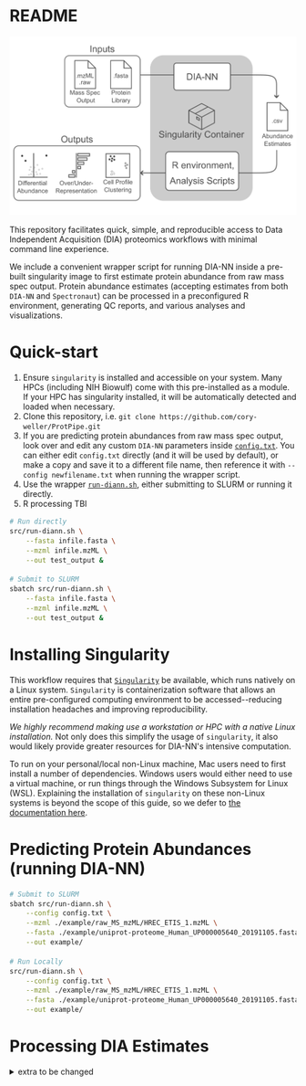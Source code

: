 # README

![workflow-image](src/workflow.png)

This repository facilitates quick, simple, and reproducible access to Data Independent Acquisition (DIA) proteomics workflows with minimal command line experience.

We include a convenient wrapper script for running DIA-NN inside a pre-built singularity image to first estimate protein abundance from raw mass spec output. Protein abundance estimates (accepting estimates from both `DIA-NN` and `Spectronaut`) can  be processed in a preconfigured R environment, generating QC reports, and various analyses and visualizations.


# Quick-start

1. Ensure `singularity` is installed and accessible on your system. Many HPCs (including NIH Biowulf) come with this pre-installed as a module. If your HPC has singularity installed, it will be automatically detected and loaded when necessary.
2. Clone this repository, i.e. `git clone https://github.com/cory-weller/ProtPipe.git`
3. If you are predicting protein abundances from raw mass spec output, look over and edit any custom `DIA-NN` parameters inside [`config.txt`](config.txt). You can either edit `config.txt` directly (and it will be used by default), or make a copy and save it to a different file name, then reference it with `--config newfilename.txt` when running the wrapper script.
4. Use the wrapper [`run-diann.sh`](src/run-diann.sh), either submitting to SLURM or running it directly.
5. R processing TBI

```bash
# Run directly
src/run-diann.sh \
    --fasta infile.fasta \
    --mzml infile.mzML \
    --out test_output &

# Submit to SLURM
sbatch src/run-diann.sh \
    --fasta infile.fasta \
    --mzml infile.mzML \
    --out test_output &
```


# Installing Singularity

This workflow requires that [`Singularity`](https://sylabs.io/singularity) be available, which runs natively on a Linux system. `Singularity` is containerization software that allows an entire pre-configured computing environment to be accessed--reducing installation headaches and improving reproducibility. 

*We highly recommend making use a workstation or HPC with a native Linux installation.* Not only does this simplify the usage of `singularity`, it also would likely provide greater resources for DIA-NN's intensive computation.

To run on your personal/local non-Linux machine, Mac users need to first install a number of dependencies. Windows users would either need to use a virtual machine, or run things through the Windows Subsystem for Linux (WSL). Explaining the installation of `singularity` on these non-Linux systems is beyond the scope of this guide, so we defer to [the documentation here](https://docs.sylabs.io/guides/3.0/user-guide/installation.html).

# Predicting Protein Abundances (running DIA-NN)

```bash
# Submit to SLURM
sbatch src/run-diann.sh \
    --config config.txt \
    --mzml ./example/raw_MS_mzML/HREC_ETIS_1.mzML \
    --fasta ./example/uniprot-proteome_Human_UP000005640_20191105.fasta \
    --out example/

# Run Locally
src/run-diann.sh \
    --config config.txt \
    --mzml ./example/raw_MS_mzML/HREC_ETIS_1.mzML \
    --fasta ./example/uniprot-proteome_Human_UP000005640_20191105.fasta \
    --out example/
```

# Processing DIA Estimates


<details><summary>extra to be changed</summary>
```bash
# Submit to SLURM
sbatch src/process-dia.sh \
    --config config.txt \
    --mzml ./example/raw_MS_mzML/HREC_ETIS_1.mzML \
    --fasta ./example/uniprot-proteome_Human_UP000005640_20191105.fasta \
    --out example/

# Run Locally
src/run-diann.sh \
    --config config.txt \
    --mzml ./example/raw_MS_mzML/HREC_ETIS_1.mzML \
    --fasta ./example/uniprot-proteome_Human_UP000005640_20191105.fasta \
    --out example/
```

Executing [`run.sh`](src/run.sh) runs the pipeline outlind below. Briefly, it
1. Retrieves the required pre-built singularity image 
2. Defines input/output parameters
3. Executes the processing script [`processing.R`](src/processing.R) within a singularity container

# Notes
Expect ~2 hours of runtime per sample with 20 cores

The output files of interest are
| Filename                  | Description |
| --------                  | ----------- |
| `<specfile>.quant`        | ?? |
| `report-lib.tsv`          | ?? |
| `report-lib.tsv.speclib`  | ?? |
| `report.pr_matrix.tsv`    | precursor ion quantities |
| `report.pg_matrix.tsv`    | protein group quantities |
| `report.gg_matrix.tsv`    | gene group quantities |
| `report.stats.tsv`        | gene group quantities |
| `report.tsv.tsv`          |  precursor ions identified, quantities, quality metrics and annotations |

---




## Running the processing R script
After ensuring the singularity image is available, [`run.sh`](src/run.sh) defines input/output
parameters and executes [`processing.R`](src/processing.R) within the container, generating
plots or tables within the defined output directories.

```bash
pro_input='input/spe_Report_Proteins.csv' #csv of the protein groups quntification generated by SN
project_name='test' #the name of this project
outdir='./output' #output dir
design_matrix='input/design_matrix.csv' #csv file of design matrix for comparison
r_script='processing.R'

# unused / NYI:
# pep_input='' #the csv file of the peptide intensity from the SN
# normalization='' # 'T' or 'F'

module load singularity

singularity run -H $PWD:/home src/${img}.sif \
    Rscript src/${r_script} \
    --pro_input ${pro_input} \
    -p ${project_name} \
    -o ${outdir} \
    --design_matrix ${design_matrix}
```




## Proteomics data anylysis 

This workflow performs the following tasks:
- [Spectronaut](https://biognosys.com/resources/spectronaut-the-deepest-proteome-coverage-available/) or [DIA-NN](https://github.com/vdemichev/DiaNN) for Protein Analysis and Quantification
- Quality control and data filltering
- Normalization and imputation(OPTIONAL)
- Data Cluster
- Differential expression analysis and visualization
- Downstream functional enrichment analysis
- Run all steps from start to finish

## System requirements
- Windows for Spectronaut
- Linux for DIA-NN
- R 



## DIA-NN for Protein Analysis and Quantification
We uses the DIA-NN software for protein analysis and quantification on biowulf or Windows systerm.

Use the following commands to run DIA-NN on prebuilt module on biowulf：
``` bash
# TODO: change diann to work as singularity container
module load diann
diann \
    --f ../20210208_KLOF_DIA_FAIMS_35V_d0_1.mzML   \
    --lib  \
    --threads 24 \
    --verbose 1 \
    --out ./report.tsv \
    --qvalue 0.01 \
    --matrices \
    --out-lib ./report-lib.tsv \
    --gen-spec-lib \
    --predictor \
    --fasta ../uniprot-proteome_Human_UP000005640_20191105.fasta \
    --fasta-search \
    --min-fr-mz 200 \
    --max-fr-mz 2000 \
    --met-excision \
    --cut K*,R* \
    --missed-cleavages 2 \
    --min-pep-len 7 \
    --max-pep-len 52 \
    --min-pr-mz 300 \
    --max-pr-mz 1800 \
    --min-pr-charge 1 \
    --max-pr-charge 4 \
    --unimod4 \
    --var-mods 5 \
    --var-mod UniMod:35,15.994915,M \
    --var-mod UniMod:1,42.010565,*n \
    --monitor-mod UniMod:1 \
    --reanalyse \
    --relaxed-prot-inf \
    --smart-profiling \
    --peak-center \
    --no-ifs-removal  \
``` 

## Quality control and data filltering
We used the R to process the MS data, visualize the samples quality and fillter some sample with poor quality. This step will provide the figures including the total number of identified and quantified protein groups, the distribution of protein intensity, and correlation among protein abundance of the biological replicates.

Runing the code:
``` bash
# QC.R does not exist
Rscript src/QC.R \
    --pro_input $pro_input \
    --pep_input $pep_input \
    -p $project_name \
    -o $outdir
``` 

## Data Cluster
The data cluster include HC-cluster, PCA, and UMAP.

``` bash
# TODO: cluster_plot.R renamed cluster.R?
Rscript cluster_plot.R -i $pro_input -p $project_name -o $outdir
``` 


## Differential expression analysis(T-test) and downstream functional enrichment analysis
DE analysis is done using the t-test. Downstream functional enrichment analysis for Differential expression gene. It takes the MS quatification from Spectronaut as an input:
```
# TODO: DE_enrichment.R does not exist
Rscript DE_enrichment.R -i $pro_input -c $control -o $outdir 
```

## Bash comand line

```
# TODO: spe_pro.bash does not exist
bash spe_pro.bash
```


## Tiny example

### Generating tiny example files
Wanting to subset down to 5% of FASTA file and 1% of mzML file. Subsetting the fasta is easy.
`wc -l example/uniprot-proteome_Human_UP000005640_20191105.fasta` yields 539137 lines. First 4999
lines evenly splits between entries, and is ~1% of the file.

```bash
head -n 4999 example/uniprot-proteome_Human_UP000005640_20191105.fasta > tiny/tiny.fasta
```

Splitting the mzML file is more difficult due to XML formatting. One of the files 
`example/uniprot-proteome_Human_UP000005640_20191105.fasta` contains 78301 `<pectrum index>` fields.
We can subset by excluding the lines for 99% of the indices. If we only want ~700 of the indices,
we exclude indices 701-78301. Each field ends with a `</spectrum>` tag.

Based on pattern finding and line numbers, we want lines 1-(line BEFORE index 701, i.e. `<`) and from
(line CONTAINING `</spectrumList>`, i.e. `>=`) through EOF.

```bash
lower=$(grep -n '<spectrum index="701"' example/raw_MS_mzML/HREC_IRIS_1.mzML | cut -d ':' -f 1)
upper=$(grep -n '</spectrumList>' example/raw_MS_mzML/HREC_IRIS_1.mzML | cut -d ':' -f 1)
awk -v lower=${lower} \
    -v upper=${upper} \
    'NR < lower || NR >= upper' example/raw_MS_mzML/HREC_IRIS_1.mzML \
    > tiny/tiny.mxML
```

### Test run with container
```bash
src/tiny-diann-test.sh tiny/tiny.mxML tiny/tiny.fasta 
```

</details>
